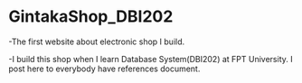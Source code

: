 # GintakaShop_DBI202
-The first website about electronic shop I build.

-I build this shop when I learn Database System(DBI202) at FPT University. I post here to everybody have references document.  

